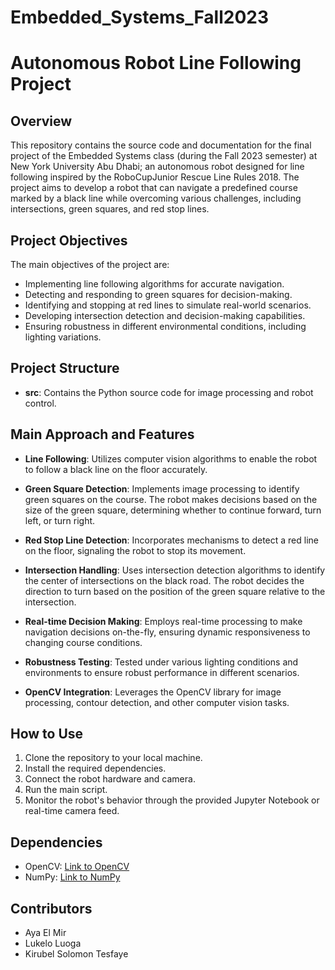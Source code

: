 # Embedded_Systems_Fall2023
# Autonomous Robot Line Following Project

## Overview
This repository contains the source code and documentation for the final project of the Embedded Systems class (during the Fall 2023 semester) at New York University Abu Dhabi; an autonomous robot designed for line following inspired by the RoboCupJunior Rescue Line Rules 2018. The project aims to develop a robot that can navigate a predefined course marked by a black line while overcoming various challenges, including intersections, green squares, and red stop lines.

## Project Objectives
The main objectives of the project are:
- Implementing line following algorithms for accurate navigation.
- Detecting and responding to green squares for decision-making.
- Identifying and stopping at red lines to simulate real-world scenarios.
- Developing intersection detection and decision-making capabilities.
- Ensuring robustness in different environmental conditions, including lighting variations.

## Project Structure
- **src**: Contains the Python source code for image processing and robot control.


## Main Approach and Features

- **Line Following**: Utilizes computer vision algorithms to enable the robot to follow a black line on the floor accurately.

- **Green Square Detection**: Implements image processing to identify green squares on the course. The robot makes decisions based on the size of the green square, determining whether to continue forward, turn left, or turn right.

- **Red Stop Line Detection**: Incorporates mechanisms to detect a red line on the floor, signaling the robot to stop its movement.

- **Intersection Handling**: Uses intersection detection algorithms to identify the center of intersections on the black road. The robot decides the direction to turn based on the position of the green square relative to the intersection.

- **Real-time Decision Making**: Employs real-time processing to make navigation decisions on-the-fly, ensuring dynamic responsiveness to changing course conditions.

- **Robustness Testing**: Tested under various lighting conditions and environments to ensure robust performance in different scenarios.

- **OpenCV Integration**: Leverages the OpenCV library for image processing, contour detection, and other computer vision tasks.


## How to Use
1. Clone the repository to your local machine.
2. Install the required dependencies. 
3. Connect the robot hardware and camera.
4. Run the main script. 
5. Monitor the robot's behavior through the provided Jupyter Notebook or real-time camera feed.

## Dependencies
- OpenCV: [Link to OpenCV](https://opencv.org/)
- NumPy: [Link to NumPy](https://numpy.org/)

## Contributors
- Aya El Mir
- Lukelo Luoga
- Kirubel Solomon Tesfaye
